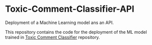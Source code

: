 # Toxic-Comment-Classifier-API

Deployment of a Machine Learning model ans an API.

This repository contains the code for the deployment of the ML model trained in [Toxic Comment Classifier](https://github.com/pmahajan11/Toxic-Comment-Classifier) repository.
